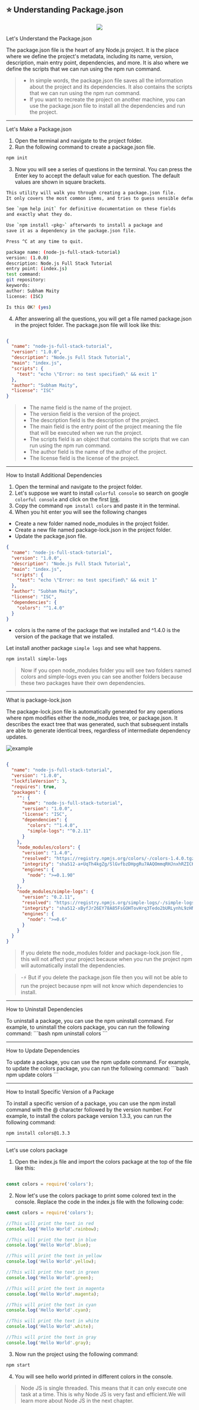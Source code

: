 ## ⭐ Understanding Package.json


<p align="center">
                <img style={{ position: "relative" ,opacity: 1 ,borderRadius: "10px" ,overflow: "hidden" , marginTop:"20px" , marginBottom: "20px"}}
                src="https://media.giphy.com/media/wTgYlmxctT2O4/giphy.gif"
               />
            </p>


<h12>
 Let's Understand the Package.json
 </h12>

<p>

The package.json file is the heart of any Node.js project. It is the place where we define the project's metadata, including its name, version, description, main entry point, dependencies, and more. It is also where we define the scripts that we can run using the npm run command.

</p>


> - In simple words, the package.json file saves all the information about the project and its dependencies. It also contains the scripts that we can run using the npm run command.
> - If you want to recreate the project on another machine, you can use the package.json file to install all the dependencies and run the project.


*********

<h12>
 Let's Make a Package.json
</h12>

1. Open the terminal and navigate to the project folder.
2. Run the following command to create a package.json file.
```bash
npm init
```
3. Now you will see a series of questions in the terminal. You can press the Enter key to accept the default value for each question. The default values are shown in square brackets.

```bash
This utility will walk you through creating a package.json file.
It only covers the most common items, and tries to guess sensible defaults.

See `npm help init` for definitive documentation on these fields
and exactly what they do.

Use `npm install <pkg>` afterwards to install a package and
save it as a dependency in the package.json file.

Press ^C at any time to quit.

package name: (node-js-full-stack-tutorial)
version: (1.0.0)
description: Node.js Full Stack Tutorial
entry point: (index.js)
test command:
git repository:
keywords:
author: Subham Maity
license: (ISC)

Is this OK? (yes)
```

4. After answering all the questions, you will get a file named package.json in the project folder. The package.json file will look like this:

```json filename="package.json"

{
  "name": "node-js-full-stack-tutorial",
  "version": "1.0.0",
  "description": "Node.js Full Stack Tutorial",
  "main": "index.js",
  "scripts": {
    "test": "echo \"Error: no test specified\" && exit 1"
  },
  "author": "Subham Maity",
  "license": "ISC"
}
```

> - The name field is the name of the project.
> - The version field is the version of the project.
> - The description field is the description of the project.
> - The main field is the entry point of the project meaning the file that will be executed when we run the project.
> - The scripts field is an object that contains the scripts that we can run using the npm run command.
> - The author field is the name of the author of the project.
> - The license field is the license of the project.

*********

<h12> How to Install Additional Dependencies</h12>

1. Open the terminal and navigate to the project folder.
2. Let's suppose we want to install `colorful console` so search on google `colorful console` and click on the first [link](https://www.npmjs.com/package/colors).
3. Copy the command `npm install colors` and paste it in the terminal.
4. When you hit enter you will see the following changes
- Create a new folder named node_modules in the project folder.
- Create a new file named package-lock.json in the project folder.
- Update the package.json file.

```json filename="package.json" /"colors": "^1.4.0"/
{
  "name": "node-js-full-stack-tutorial",
  "version": "1.0.0",
  "description": "Node.js Full Stack Tutorial",
  "main": "index.js",
  "scripts": {
    "test": "echo \"Error: no test specified\" && exit 1"
  },
  "author": "Subham Maity",
  "license": "ISC",
  "dependencies": {
    "colors": "^1.4.0"
  }
}
```
- colors is the name of the package that we installed and ^1.4.0 is the version of the package that we installed.

Let install another package `simple logs` and see what happens.

```bash
npm install simple-logs
```


> Now if you open node_modules folder you will see two folders named colors and simple-logs even you can see another folders because these two packages have their own dependencies.


*********

<h12> What is package-lock.json</h12>

<p>
The package-lock.json file is automatically generated for any operations where npm modifies either the node_modules tree, or package.json. It describes the exact tree that was generated, such that subsequent installs are able to generate identical trees, regardless of intermediate dependency updates.
</p>



<PhotoView   src="https://user-images.githubusercontent.com/97989643/227352177-616e1fc4-55e6-432b-85a1-4cb0b59108a6.png" alt="example" >
      <img  className="bg-purple-900 dark:bg-stone-900" style={{ position: "relative" ,opacity: 1 ,borderRadius: "10px" ,overflow: "hidden" , marginTop:"20px" , marginBottom: "20px"}} align="center"  src="https://user-images.githubusercontent.com/97989643/227352177-616e1fc4-55e6-432b-85a1-4cb0b59108a6.png" alt="example" />
                </PhotoView>
            </PhotoProvider>



```json filename="package-lock.json"

{
  "name": "node-js-full-stack-tutorial",
  "version": "1.0.0",
  "lockfileVersion": 3,
  "requires": true,
  "packages": {
    "": {
      "name": "node-js-full-stack-tutorial",
      "version": "1.0.0",
      "license": "ISC",
      "dependencies": {
        "colors": "^1.4.0",
        "simple-logs": "^0.2.11"
      }
    },
    "node_modules/colors": {
      "version": "1.4.0",
      "resolved": "https://registry.npmjs.org/colors/-/colors-1.4.0.tgz",
      "integrity": "sha512-a+UqTh4kgZg/SlGvfbzDHpgRu7AAQOmmqRHJnxhRZICKFUT91brVhNNt58CMWU9PsBbv3PDCZUHbVxuDiH2mtA==",
      "engines": {
        "node": ">=0.1.90"
      }
    },
    "node_modules/simple-logs": {
      "version": "0.2.11",
      "resolved": "https://registry.npmjs.org/simple-logs/-/simple-logs-0.2.11.tgz",
      "integrity": "sha512-xByfJr26EY78A85FsGOHTovHrq3Tedo2bURLynhL9zHNvTo5H2X210q4HN3eY9QJVmpNMpHOBZytLVAmHgrUlg==",
      "engines": {
        "node": ">=0.6"
      }
    }
  }
}

```



> If you delete the node_modules folder and package-lock.json file , this will not affect your project because when you run the project npm will automatically install the dependencies.

> -⚡ But if you delete the package.json file then you will not be able to run the project because npm will not know which dependencies to install.


*********

<h12> How to Uninstall Dependencies</h12>

<p>
To uninstall a package, you can use the npm uninstall command. For example, to uninstall the colors package, you can run the following command:
```bash
npm uninstall colors
```
</p>

*********

<h12> How to Update Dependencies</h12>

<p>
To update a package, you can use the npm update command. For example, to update the colors package, you can run the following command:
```bash
npm update colors
```

</p>

*********

<h12> How to Install Specific Version of a Package</h12>

<p>

To install a specific version of a package, you can use the npm install command with the @ character followed by the version number. For example, to install the colors package version 1.3.3, you can run the following command:

```bash
npm install colors@1.3.3
```

</p>

*********

<h12> Let's use colors package</h12>



1. Open the index.js file and import the colors package at the top of the file like this:

```js filename="index.js"

const colors = require('colors');
```

2. Now let's use the colors package to print some colored text in the console. Replace the code in the index.js file with the following code:

```js filename="index.js"
const colors = require('colors');

//This will print the text in red
console.log('Hello World'.rainbow);

//This will print the text in blue
console.log('Hello World'.blue);

//This will print the text in yellow
console.log('Hello World'.yellow);

//This will print the text in green
console.log('Hello World'.green);

//This will print the text in magenta
console.log('Hello World'.magenta);

//This will print the text in cyan
console.log('Hello World'.cyan);

//This will print the text in white
console.log('Hello World'.white);

//This will print the text in gray
console.log('Hello World'.gray);
```

3. Now run the project using the following command:

```bash
npm start
```

4. You will see hello world printed in different colors in the console.


> Node JS is single threaded. This means that it can only execute one task at a time. This is why Node JS is very fast and efficient.We will learn more about Node JS in the next chapter.




